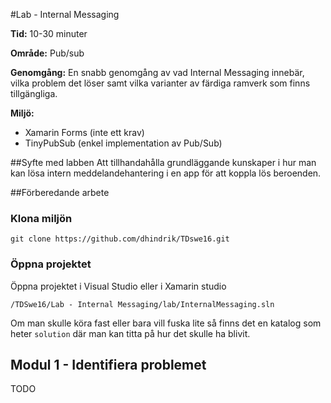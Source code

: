 #Lab - Internal Messaging

**Tid:** 10-30 minuter

**Område:** Pub/sub

**Genomgång:** En snabb genomgång av vad Internal Messaging innebär, vilka problem det löser samt vilka varianter av färdiga ramverk som finns tillgängliga.

**Miljö:**

* Xamarin Forms (inte ett krav)
* TinyPubSub (enkel implementation av Pub/Sub)

##Syfte med labben
Att tillhandahålla grundläggande kunskaper i hur man kan lösa intern meddelandehantering i en app för att koppla lös beroenden.

##Förberedande arbete

### Klona miljön
```
git clone https://github.com/dhindrik/TDswe16.git
```

### Öppna projektet
Öppna projektet i Visual Studio eller i Xamarin studio

```
/TDSwe16/Lab - Internal Messaging/lab/InternalMessaging.sln
```

Om man skulle köra fast eller bara vill fuska lite så finns det en katalog som heter ```solution``` där man kan titta på hur det skulle ha blivit.

## Modul 1 - Identifiera problemet
TODO